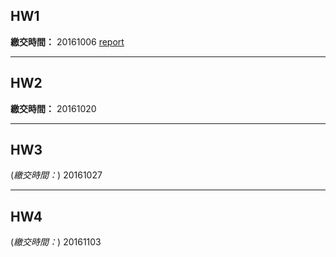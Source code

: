 ## HW1
**繳交時間：** 20161006
[report](https://github.com/WeiTingChen1217/ADIP_Homework/blob/master/HW1/HW1_report.pdf)

*************************************************
## HW2
**繳交時間：** 20161020

*************************************************
## HW3
(*繳交時間：*) 20161027

*************************************************
## HW4
(*繳交時間：*) 20161103
